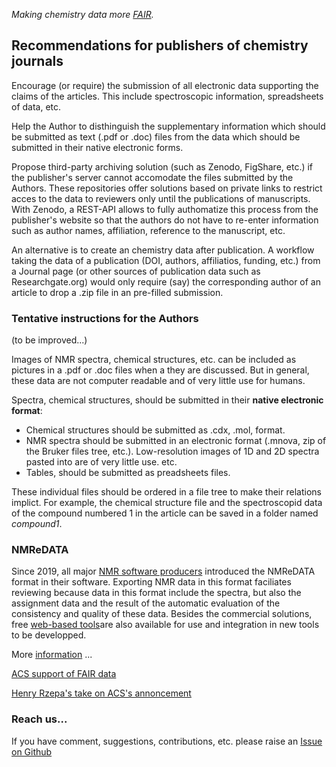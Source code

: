 *Making chemistry data more [FAIR](https://www.go-fair.org/fair-principles/).*

<!--- <h3 style="background-color:DodgerBlue;">This page is under construction</h3> ---> 

## Recommendations for publishers of chemistry journals

Encourage (or require) the submission of all electronic data supporting the claims of the articles. This include spectroscopic information, spreadsheets of data, etc.

Help the Author to disthinguish the supplementary information which should be submitted as text (.pdf or .doc) files from the data which should be submitted in their native electronic forms.

Propose third-party archiving solution (such as Zenodo, FigShare, etc.) if the publisher's server cannot accomodate the files submitted by the Authors. These repositories offer solutions based on private links to restrict acces to the data to reviewers only until the publications of manuscripts. With Zenodo, a REST-API allows to fully authomatize this process from the publisher's website so that the authors do not have to re-enter information such as author names, affiliation, reference to the manuscript, etc.

An alternative is to create an chemistry data after publication. A workflow taking the data of a publication (DOI, authors, affiliatios, funding, etc.) from a Journal page (or other sources of publication data such as Researchgate.org) would only require (say) the corresponding author of an article to drop a .zip file in an pre-filled submission. 

### Tentative instructions for the Authors
(to be improved...)

Images of NMR spectra, chemical structures, etc. can be included as pictures in a .pdf or .doc files when a they are discussed. But in general, these data are not computer readable and of very little use for humans.

Spectra, chemical structures, should be submitted in their **native electronic format**:
- Chemical structures should be submitted as .cdx, .mol, format.
- NMR spectra should be submitted in an electronic format (.mnova, zip of the Bruker files tree, etc.). Low-resolution images of 1D and 2D spectra pasted into are of very little use.
etc. 
- Tables, should be submitted as preadsheets files.

These individual files should be ordered in a file tree to make their relations implict. For example, the chemical structure file and the  spectroscopid data of the compound numbered 1 in the article can be saved in a folder named *compound1*. 

### NMReDATA
Since 2019, all major [NMR software producers](https://nmredata.org/wiki/Compatible_software) introduced the NMReDATA format in their software. Exporting NMR data in this format faciliates reviewing because data in this format include the spectra, but also the assignment data and the result of the automatic evaluation of the consistency and quality of these data. Besides the commercial solutions, free [web-based tools](https://nmredata.org/wiki/Compatible_software)are also available for use and integration in new tools to be developped.

More [information](https://nmredata.org/wiki/Submission_NMReDATA) ...

[ACS support of FAIR data](https://pubs.acs.org/doi/10.1021/acs.orglett.0c00383)

[Henry Rzepa's take on ACS's annoncement](https://www.ch.imperial.ac.uk/rzepa/blog/?p=21928)

### Reach us...
If you have comment, suggestions, contributions, etc. please raise an [Issue on Github](https://github.com/CHEMeDATA/CHEMeDATA.github.io/issues)

